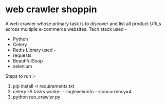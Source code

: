 # web crawler shoppin
A web crawler whose primary task is to discover and list all product URLs across multiple e-commerce websites.
Tech stack used - 
  - Python
  - Celery
  - Redis
Library used -
  - requests
  - BeautifulSoup
  - selenium

Steps to run :-
1. pip install -r requirements.txt
2. celery -A tasks worker --loglevel=info --concurrency=4
3. python run_crawler.py 
